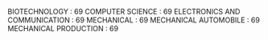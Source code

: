 BIOTECHNOLOGY                   : 69
COMPUTER SCIENCE                : 69
ELECTRONICS AND COMMUNICATION   : 69
MECHANICAL                      : 69
MECHANICAL AUTOMOBILE           : 69
MECHANICAL PRODUCTION           : 69